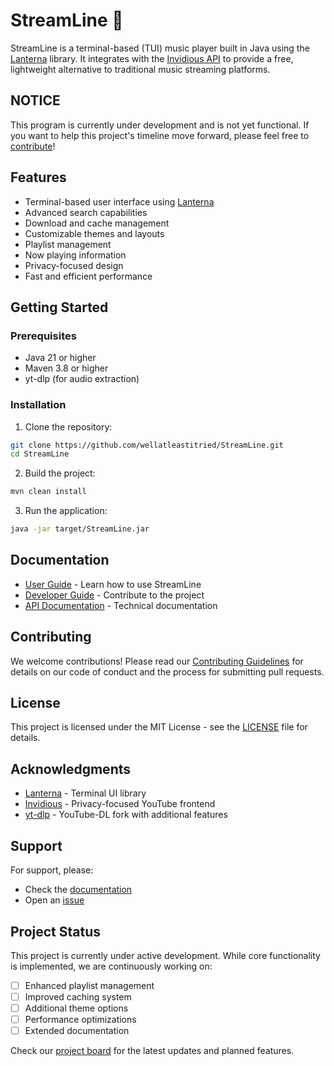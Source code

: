 # StreamLine 🎵
StreamLine is a terminal-based (TUI) music player built in Java using the [Lanterna](https://github.com/mabe02/lanterna) library. It integrates with the [Invidious API](https://docs.invidious.io/) to provide a free, lightweight alternative to traditional music streaming platforms.

## NOTICE
This program is currently under development and is not yet functional. If you want to help this project's timeline move forward, please feel free to [contribute](https://github.com/wellatleastitried/StreamLine/blob/main/CONTRIBUTING.md)!

## Features

- Terminal-based user interface using [Lanterna](https://github.com/mabe02/lanterna)
- Advanced search capabilities
- Download and cache management
- Customizable themes and layouts
- Playlist management
- Now playing information
- Privacy-focused design
- Fast and efficient performance

## Getting Started

### Prerequisites

- Java 21 or higher
- Maven 3.8 or higher
- yt-dlp (for audio extraction)

### Installation

1. Clone the repository:
```bash
git clone https://github.com/wellatleastitried/StreamLine.git
cd StreamLine
```

2. Build the project:
```bash
mvn clean install
```

3. Run the application:
```bash
java -jar target/StreamLine.jar
```

## Documentation

- [User Guide](doc/USER_GUIDE.md) - Learn how to use StreamLine
- [Developer Guide](CONTRIBUTING.md) - Contribute to the project
- [API Documentation](doc/API.md) - Technical documentation

## Contributing

We welcome contributions! Please read our [Contributing Guidelines](CONTRIBUTING.md) for details on our code of conduct and the process for submitting pull requests.

## License

This project is licensed under the MIT License - see the [LICENSE](LICENSE) file for details.

## Acknowledgments

- [Lanterna](https://github.com/mabe02/lanterna) - Terminal UI library
- [Invidious](https://github.com/iv-org/invidious) - Privacy-focused YouTube frontend
- [yt-dlp](https://github.com/yt-dlp/yt-dlp) - YouTube-DL fork with additional features

## Support

For support, please:
- Check the [documentation](doc/)
- Open an [issue](https://github.com/wellatleastitried/StreamLine/issues)

## Project Status

This project is currently under active development. While core functionality is implemented, we are continuously working on:
- [ ] Enhanced playlist management
- [ ] Improved caching system
- [ ] Additional theme options
- [ ] Performance optimizations
- [ ] Extended documentation

Check our [project board](https://github.com/wellatleastitried/StreamLine/projects) for the latest updates and planned features.
